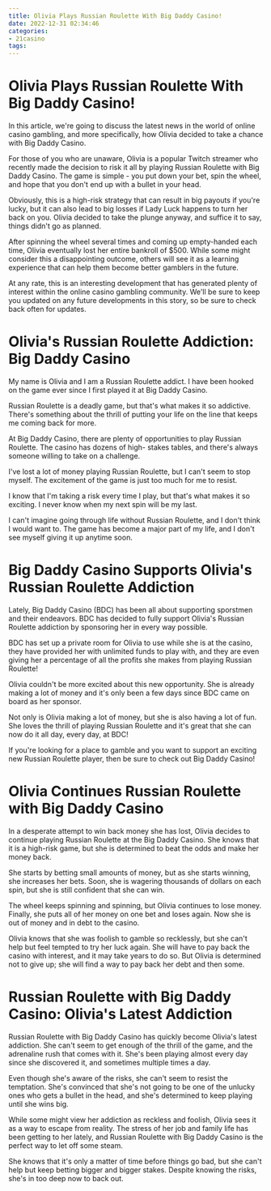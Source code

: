 ```yaml
---
title: Olivia Plays Russian Roulette With Big Daddy Casino!
date: 2022-12-31 02:34:46
categories:
- 21casino
tags:
---
```



#  Olivia Plays Russian Roulette With Big Daddy Casino!

In this article, we're going to discuss the latest news in the world of online casino gambling, and more specifically, how Olivia decided to take a chance with Big Daddy Casino.

For those of you who are unaware, Olivia is a popular Twitch streamer who recently made the decision to risk it all by playing Russian Roulette with Big Daddy Casino. The game is simple - you put down your bet, spin the wheel, and hope that you don't end up with a bullet in your head.

Obviously, this is a high-risk strategy that can result in big payouts if you're lucky, but it can also lead to big losses if Lady Luck happens to turn her back on you. Olivia decided to take the plunge anyway, and suffice it to say, things didn't go as planned.

After spinning the wheel several times and coming up empty-handed each time, Olivia eventually lost her entire bankroll of $500. While some might consider this a disappointing outcome, others will see it as a learning experience that can help them become better gamblers in the future.

At any rate, this is an interesting development that has generated plenty of interest within the online casino gambling community. We'll be sure to keep you updated on any future developments in this story, so be sure to check back often for updates.

#  Olivia's Russian Roulette Addiction: Big Daddy Casino

My name is Olivia and I am a Russian Roulette addict. I have been hooked on the game ever since I first played it at Big Daddy Casino.

Russian Roulette is a deadly game, but that's what makes it so addictive. There's something about the thrill of putting your life on the line that keeps me coming back for more.

At Big Daddy Casino, there are plenty of opportunities to play Russian Roulette. The casino has dozens of high- stakes tables, and there's always someone willing to take on a challenge.

I've lost a lot of money playing Russian Roulette, but I can't seem to stop myself. The excitement of the game is just too much for me to resist.

I know that I'm taking a risk every time I play, but that's what makes it so exciting. I never know when my next spin will be my last.

I can't imagine going through life without Russian Roulette, and I don't think I would want to. The game has become a major part of my life, and I don't see myself giving it up anytime soon.

#  Big Daddy Casino Supports Olivia's Russian Roulette Addiction

Lately, Big Daddy Casino (BDC) has been all about supporting sporstmen and their endeavors. BDC has decided to fully support Olivia's Russian Roulette addiction by sponsoring her in every way possible.

BDC has set up a private room for Olivia to use while she is at the casino, they have provided her with unlimited funds to play with, and they are even giving her a percentage of all the profits she makes from playing Russian Roulette!

Olivia couldn't be more excited about this new opportunity. She is already making a lot of money and it's only been a few days since BDC came on board as her sponsor.

Not only is Olivia making a lot of money, but she is also having a lot of fun. She loves the thrill of playing Russian Roulette and it's great that she can now do it all day, every day, at BDC!

If you're looking for a place to gamble and you want to support an exciting new Russian Roulette player, then be sure to check out Big Daddy Casino!

#  Olivia Continues Russian Roulette with Big Daddy Casino

In a desperate attempt to win back money she has lost, Olivia decides to continue playing Russian Roulette at the Big Daddy Casino. She knows that it is a high-risk game, but she is determined to beat the odds and make her money back.

She starts by betting small amounts of money, but as she starts winning, she increases her bets. Soon, she is wagering thousands of dollars on each spin, but she is still confident that she can win.

The wheel keeps spinning and spinning, but Olivia continues to lose money. Finally, she puts all of her money on one bet and loses again. Now she is out of money and in debt to the casino.

Olivia knows that she was foolish to gamble so recklessly, but she can't help but feel tempted to try her luck again. She will have to pay back the casino with interest, and it may take years to do so. But Olivia is determined not to give up; she will find a way to pay back her debt and then some.

#  Russian Roulette with Big Daddy Casino: Olivia's Latest Addiction

Russian Roulette with Big Daddy Casino has quickly become Olivia's latest addiction. She can't seem to get enough of the thrill of the game, and the adrenaline rush that comes with it. She's been playing almost every day since she discovered it, and sometimes multiple times a day.

Even though she's aware of the risks, she can't seem to resist the temptation. She's convinced that she's not going to be one of the unlucky ones who gets a bullet in the head, and she's determined to keep playing until she wins big.

While some might view her addiction as reckless and foolish, Olivia sees it as a way to escape from reality. The stress of her job and family life has been getting to her lately, and Russian Roulette with Big Daddy Casino is the perfect way to let off some steam.

She knows that it's only a matter of time before things go bad, but she can't help but keep betting bigger and bigger stakes. Despite knowing the risks, she's in too deep now to back out.